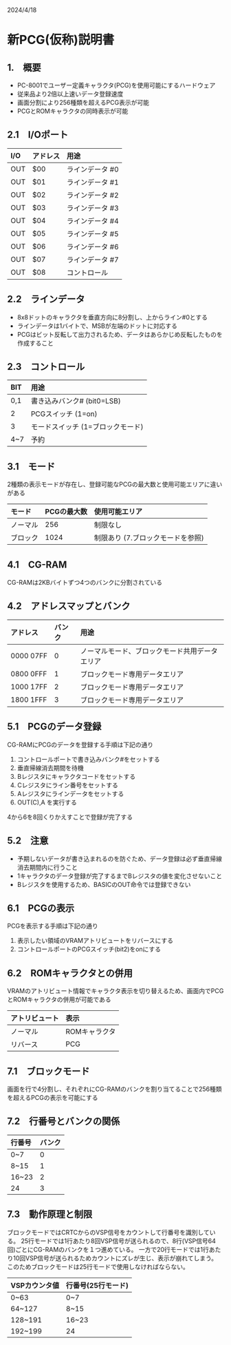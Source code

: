 2024/4/18

# 新PCG(仮称)説明書


## 1.　概要
- PC-8001でユーザー定義キャラクタ(PCG)を使用可能にするハードウェア
- 従来品より2倍以上速いデータ登録速度
- 画面分割により256種類を超えるPCG表示が可能
- PCGとROMキャラクタの同時表示が可能

## 2.1　I/Oポート

|I/O|アドレス|用途|
|:--|:--|:--|
|OUT|$00|ラインデータ #0|
|OUT|$01|ラインデータ #1|
|OUT|$02|ラインデータ #2|
|OUT|$03|ラインデータ #3|
|OUT|$04|ラインデータ #4|
|OUT|$05|ラインデータ #5|
|OUT|$06|ラインデータ #6|
|OUT|$07|ラインデータ #7|
|OUT|$08|コントロール|


## 2.2　ラインデータ
 - 8x8ドットのキャラクタを垂直方向に8分割し、上からライン#0とする
 - ラインデータは1バイトで、MSBが左端のドットに対応する
 - PCGはビット反転して出力されるため、データはあらかじめ反転したものを作成すること

## 2.3　コントロール

 |BIT|用途|
|:--|:--|
|0,1|書き込みバンク# (bit0=LSB)|
|2|PCGスイッチ (1=on)|
|3|モードスイッチ (1=ブロックモード)|
|4~7|予約|


## 3.1　モード
2種類の表示モードが存在し、登録可能なPCGの最大数と使用可能エリアに違いがある

|モード|PCGの最大数|使用可能エリア|
|:--|:--|:--|
|ノーマル|256|制限なし|
|ブロック|1024|制限あり (7.ブロックモードを参照)|


## 4.1　CG-RAM
CG-RAMは2KBバイトずつ4つのバンクに分割されている

## 4.2　アドレスマップとバンク
|アドレス|バンク|用途|
|:--|:--|:--|
|$0000~$07FF|0|ノーマルモード、ブロックモード共用データエリア|
|$0800~$0FFF|1|ブロックモード専用データエリア|
|$1000~$17FF|2|ブロックモード専用データエリア|
|$1800~$1FFF|3|ブロックモード専用データエリア|


## 5.1　PCGのデータ登録
CG-RAMにPCGのデータを登録する手順は下記の通り

1. コントロールポートで書き込みバンク#をセットする
1. 垂直帰線消去期間を待機
1. Bレジスタにキャラクタコードをセットする
1. Cレジスタにライン番号をセットする
1. Aレジスタにラインデータをセットする
1. OUT(C),A を実行する

4から6を8回くりかえすことで登録が完了する

## 5.2　注意
- 予期しないデータが書き込まれるのを防ぐため、データ登録は必ず垂直帰線消去期間内に行うこと
- 1キャラクタのデータ登録が完了するまでBレジスタの値を変化させないこと
- Bレジスタを使用するため、BASICのOUT命令では登録できない


## 6.1　PCGの表示
PCGを表示する手順は下記の通り

1. 表示したい領域のVRAMアトリビュートをリバースにする
1. コントロールポートのPCGスイッチ(bit2)をonにする

## 6.2　ROMキャラクタとの併用
VRAMのアトリビュート情報でキャラクタ表示を切り替えるため、画面内でPCGとROMキャラクタの併用が可能である

|アトリビュート|表示|
|:--|:--|
|ノーマル|ROMキャラクタ|
|リバース|PCG|


## 7.1　ブロックモード
画面を行で4分割し、それぞれにCG-RAMのバンクを割り当てることで256種類を超えるPCGの表示を可能にする

## 7.2　行番号とバンクの関係
 |行番号|バンク|
 |:--|:--|
 |0~7|0|
 |8~15|1|
 |16~23|2|
 |24|3|

## 7.3　動作原理と制限
ブロックモードではCRTCからのVSP信号をカウントして行番号を識別している。
25行モードでは1行あたり8回VSP信号が送られるので、8行(VSP信号64回)ごとにCG-RAMのバンクを１つ進めている。
一方で20行モードでは1行あたり10回VSP信号が送られるためカウントにズレが生じ、表示が崩れてしまう。
このためブロックモードは25行モードで使用しなければならない。

|VSPカウンタ値|行番号(25行モード)|
|:--|:--|
|0~63|0~7|
|64~127|8~15|
|128~191|16~23|
|192~199|24|



